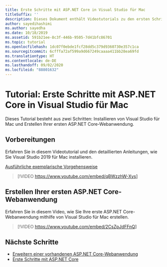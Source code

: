 ```yaml
---
title: Erste Schritte mit ASP.NET Core in Visual Studio für Mac
titleSuffix: ''
description: Dieses Dokument enthält Videotutorials zu den ersten Schritten mit ASP.NET Core in Visual Studio für Mac.
author: sayedihashimi
ms.author: sayedha
ms.date: 10/18/2019
ms.assetid: 591b21ee-8c3f-446b-9505-7d41bfc86701
ms.topic: tutorial
ms.openlocfilehash: 1dc07f0ebde1fcf28dd5c379d9360730e357c1ca
ms.sourcegitcommit: 6cfffa72af599a9d667249caaaa411bb28ea69fd
ms.translationtype: HT
ms.contentlocale: de-DE
ms.lasthandoff: 09/02/2020
ms.locfileid: "88801632"
---
```

# <a name="tutorial-getting-started-with-aspnet-core-in-visual-studio-for-mac"></a>Tutorial: Erste Schritte mit ASP.NET Core in Visual Studio für Mac

Dieses Tutorial besteht aus zwei Schritten: Installieren von Visual Studio für Mac und Erstellen Ihrer ersten ASP.NET Core-Webanwendung.

## <a name="before-you-begin"></a>Vorbereitungen

Erfahren Sie in diesem Videotutorial und den detaillierten Anleitungen, wie Sie Visual Studio 2019 für Mac installieren.

[Ausführliche exemplarische Vorgehensweise](installation.md)

> [!VIDEO https://www.youtube.com/embed/qBWzzhW-Xys]

## <a name="building-your-first-aspnet-core-web-application"></a>Erstellen Ihrer ersten ASP.NET Core-Webanwendung

Erfahren Sie in diesem Video, wie Sie Ihre erste ASP.NET Core-Webanwendung mithilfe von Visual Studio für Mac erstellen.

> [!VIDEO https://www.youtube.com/embed/2CsZpJdFFnQ]

## <a name="next-steps"></a>Nächste Schritte

 - [Erweitern einer vorhandenen ASP.NET Core-Webanwendung](tutorial-aspnet-core-vsmac-extending.md)
 - [Erste Schritte mit ASP.NET Core](asp-net-core.md)
